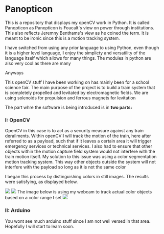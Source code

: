 # Panopticon
This is a repository that displays my openCV work in Python. It is called Panopticon as Panopticon is Foucalt's view on power through institutions. This also reflects Jeremny Benthams's view as he coined the term. It is meant to be ironic since this is a motion tracking system.

I have switched from using any prior language to using Python, even though it is a higher level language, I enjoy the simplicty and versatility of the language itself which allows for many things. The modules in python are also very cool as there are many

Anyways

This openCV stuff I have been working on has mainly been for a school science fair. The main purpose of the project is to build a train system that is completely propelled and levitated by electromagnetic fields. We are using solenoids for propulsion and ferrous magnets for levitation

The part whre the software is being introduced is in <b>two parts:</b>

<h3>I: OpenCV</h3>

OpenCV in this case is to act as a security measure against any train derailments. Within openCV I will track the motion of the train, here after referred to as a payload, such that if it leaves a certain area it will trigger emergency services or technical services. I also had to ensure that other objects within the motion capture field system would not interfere with the train motion itself. My solution to this issue was using a color segmentation motion tracking system. This way other objects outside the system will not interfere with the payload so long as it is not the same color

I began this process by distinguishing colors in still images. The results were satisfying, as displayed below.

<img src="https://i.imgur.com/GnAYrJK.jpg"/> <img src="https://i.imgur.com/to0BcJF.jpg"/> 
The image below is using my webcam to track actual color objects based on a color range I set
<img src="https://i.imgur.com/Af0XpqQ.jpg"/>

<h3>II: Arduino </h3>

You wont see much arduino stuff since I am not well versed in that area. Hopefully I will start to learn soon. 
